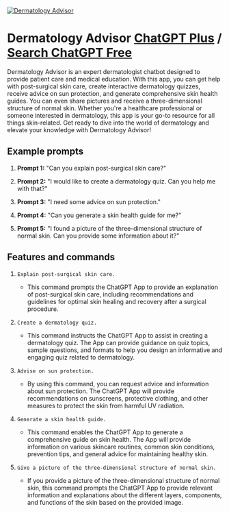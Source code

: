 
[![Dermatology Advisor](https://files.oaiusercontent.com/file-edTyMkAW2xh3jTJPptPvrUPC?se=2123-10-17T01%3A06%3A42Z&sp=r&sv=2021-08-06&sr=b&rscc=max-age%3D31536000%2C%20immutable&rscd=attachment%3B%20filename%3D28537f9b-7edb-42c7-9daa-d57011a03e36.png&sig=SejEq4xFm0x9BaO2hXSPsGbExJ3NPsZbNHyXAEGLEk8%3D)](https://chat.openai.com/g/g-5pzsDvCLy-dermatology-advisor)

# Dermatology Advisor [ChatGPT Plus](https://chat.openai.com/g/g-5pzsDvCLy-dermatology-advisor) / [Search ChatGPT Free](https://gptcall.net/index.html#/?search=Dermatology%20Advisor)

Dermatology Advisor is an expert dermatologist chatbot designed to provide patient care and medical education. With this app, you can get help with post-surgical skin care, create interactive dermatology quizzes, receive advice on sun protection, and generate comprehensive skin health guides. You can even share pictures and receive a three-dimensional structure of normal skin. Whether you're a healthcare professional or someone interested in dermatology, this app is your go-to resource for all things skin-related. Get ready to dive into the world of dermatology and elevate your knowledge with Dermatology Advisor!

## Example prompts

1. **Prompt 1:** "Can you explain post-surgical skin care?"

2. **Prompt 2:** "I would like to create a dermatology quiz. Can you help me with that?"

3. **Prompt 3:** "I need some advice on sun protection."

4. **Prompt 4:** "Can you generate a skin health guide for me?"

5. **Prompt 5:** "I found a picture of the three-dimensional structure of normal skin. Can you provide some information about it?"

## Features and commands

1. `Explain post-surgical skin care.`
   - This command prompts the ChatGPT App to provide an explanation of post-surgical skin care, including recommendations and guidelines for optimal skin healing and recovery after a surgical procedure.

2. `Create a dermatology quiz.`
   - This command instructs the ChatGPT App to assist in creating a dermatology quiz. The App can provide guidance on quiz topics, sample questions, and formats to help you design an informative and engaging quiz related to dermatology.

3. `Advise on sun protection.`
   - By using this command, you can request advice and information about sun protection. The ChatGPT App will provide recommendations on sunscreens, protective clothing, and other measures to protect the skin from harmful UV radiation.

4. `Generate a skin health guide.`
   - This command enables the ChatGPT App to generate a comprehensive guide on skin health. The App will provide information on various skincare routines, common skin conditions, prevention tips, and general advice for maintaining healthy skin.

5. `Give a picture of the three-dimensional structure of normal skin.`
   - If you provide a picture of the three-dimensional structure of normal skin, this command prompts the ChatGPT App to provide relevant information and explanations about the different layers, components, and functions of the skin based on the provided image.


